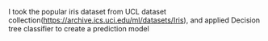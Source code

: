 I took the popular iris dataset from UCL dataset collection(https://archive.ics.uci.edu/ml/datasets/Iris), and applied Decision tree 
classifier to create a prediction model
